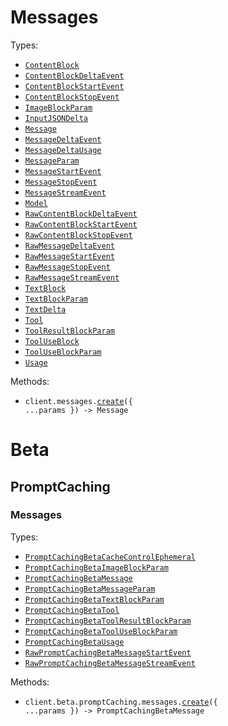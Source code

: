 # Messages

Types:

- <code><a href="./src/resources/messages.ts">ContentBlock</a></code>
- <code><a href="./src/resources/messages.ts">ContentBlockDeltaEvent</a></code>
- <code><a href="./src/resources/messages.ts">ContentBlockStartEvent</a></code>
- <code><a href="./src/resources/messages.ts">ContentBlockStopEvent</a></code>
- <code><a href="./src/resources/messages.ts">ImageBlockParam</a></code>
- <code><a href="./src/resources/messages.ts">InputJSONDelta</a></code>
- <code><a href="./src/resources/messages.ts">Message</a></code>
- <code><a href="./src/resources/messages.ts">MessageDeltaEvent</a></code>
- <code><a href="./src/resources/messages.ts">MessageDeltaUsage</a></code>
- <code><a href="./src/resources/messages.ts">MessageParam</a></code>
- <code><a href="./src/resources/messages.ts">MessageStartEvent</a></code>
- <code><a href="./src/resources/messages.ts">MessageStopEvent</a></code>
- <code><a href="./src/resources/messages.ts">MessageStreamEvent</a></code>
- <code><a href="./src/resources/messages.ts">Model</a></code>
- <code><a href="./src/resources/messages.ts">RawContentBlockDeltaEvent</a></code>
- <code><a href="./src/resources/messages.ts">RawContentBlockStartEvent</a></code>
- <code><a href="./src/resources/messages.ts">RawContentBlockStopEvent</a></code>
- <code><a href="./src/resources/messages.ts">RawMessageDeltaEvent</a></code>
- <code><a href="./src/resources/messages.ts">RawMessageStartEvent</a></code>
- <code><a href="./src/resources/messages.ts">RawMessageStopEvent</a></code>
- <code><a href="./src/resources/messages.ts">RawMessageStreamEvent</a></code>
- <code><a href="./src/resources/messages.ts">TextBlock</a></code>
- <code><a href="./src/resources/messages.ts">TextBlockParam</a></code>
- <code><a href="./src/resources/messages.ts">TextDelta</a></code>
- <code><a href="./src/resources/messages.ts">Tool</a></code>
- <code><a href="./src/resources/messages.ts">ToolResultBlockParam</a></code>
- <code><a href="./src/resources/messages.ts">ToolUseBlock</a></code>
- <code><a href="./src/resources/messages.ts">ToolUseBlockParam</a></code>
- <code><a href="./src/resources/messages.ts">Usage</a></code>

Methods:

- <code title="post /v1/messages">client.messages.<a href="./src/resources/messages.ts">create</a>({ ...params }) -> Message</code>

# Beta

## PromptCaching

### Messages

Types:

- <code><a href="./src/resources/beta/prompt-caching/messages.ts">PromptCachingBetaCacheControlEphemeral</a></code>
- <code><a href="./src/resources/beta/prompt-caching/messages.ts">PromptCachingBetaImageBlockParam</a></code>
- <code><a href="./src/resources/beta/prompt-caching/messages.ts">PromptCachingBetaMessage</a></code>
- <code><a href="./src/resources/beta/prompt-caching/messages.ts">PromptCachingBetaMessageParam</a></code>
- <code><a href="./src/resources/beta/prompt-caching/messages.ts">PromptCachingBetaTextBlockParam</a></code>
- <code><a href="./src/resources/beta/prompt-caching/messages.ts">PromptCachingBetaTool</a></code>
- <code><a href="./src/resources/beta/prompt-caching/messages.ts">PromptCachingBetaToolResultBlockParam</a></code>
- <code><a href="./src/resources/beta/prompt-caching/messages.ts">PromptCachingBetaToolUseBlockParam</a></code>
- <code><a href="./src/resources/beta/prompt-caching/messages.ts">PromptCachingBetaUsage</a></code>
- <code><a href="./src/resources/beta/prompt-caching/messages.ts">RawPromptCachingBetaMessageStartEvent</a></code>
- <code><a href="./src/resources/beta/prompt-caching/messages.ts">RawPromptCachingBetaMessageStreamEvent</a></code>

Methods:

- <code title="post /v1/messages?beta=prompt_caching">client.beta.promptCaching.messages.<a href="./src/resources/beta/prompt-caching/messages.ts">create</a>({ ...params }) -> PromptCachingBetaMessage</code>
